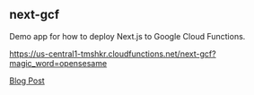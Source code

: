 ## next-gcf

Demo app for how to deploy Next.js to Google Cloud Functions.

https://us-central1-tmshkr.cloudfunctions.net/next-gcf?magic_word=opensesame

[Blog Post](https://hashnode.com/post/deploy-nextjs-as-a-google-cloud-function-with-password-protection-cl5x7vmga01pvzxnv5uh7adow)
